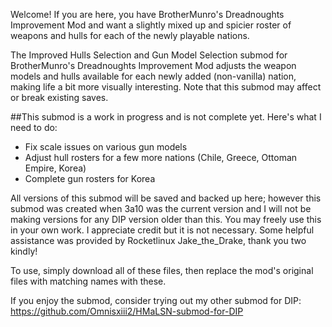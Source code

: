 Welcome! If you are here, you have BrotherMunro's Dreadnoughts Improvement Mod and want a slightly mixed up and spicier roster of weapons and hulls for each of the newly playable nations.

The Improved Hulls Selection and Gun Model Selection submod for BrotherMunro's Dreadnoughts Improvement Mod adjusts the weapon models and hulls available for each newly added (non-vanilla) nation, making life a bit more visually interesting. Note that this submod may affect or break existing saves.

##This submod is a work in progress and is not complete yet. Here's what I need to do:
* Fix scale issues on various gun models
* Adjust hull rosters for a few more nations (Chile, Greece, Ottoman Empire, Korea)
* Complete gun rosters for Korea

All versions of this submod will be saved and backed up here; however this submod was created when 3a10 was the current version and I will not be making versions for any DIP version older than this. You may freely use this in your own work. I appreciate credit but it is not necessary. Some helpful assistance was provided by Rocketlinux Jake_the_Drake, thank you two kindly!

To use, simply download all of these files, then replace the mod's original files with matching names with these.

If you enjoy the submod, consider trying out my other submod for DIP: https://github.com/Omnisxiii2/HMaLSN-submod-for-DIP

